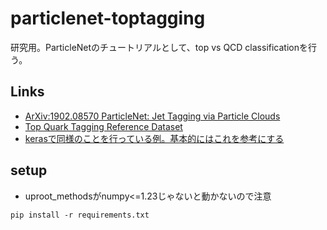 # particlenet-toptagging
研究用。ParticleNetのチュートリアルとして、top vs QCD classificationを行う。

## Links
- [ArXiv:1902.08570 ParticleNet: Jet Tagging via Particle Clouds](https://arxiv.org/abs/1902.08570)
- [Top Quark Tagging Reference Dataset](https://zenodo.org/record/2603256#.Y80FFMnP1D8)
- [kerasで同様のことを行っている例。基本的にはこれを参考にする](https://github.com/hqucms/ParticleNet)


## setup
- uproot_methodsがnumpy<=1.23じゃないと動かないので注意

```
pip install -r requirements.txt
```